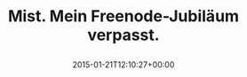 ---
retweeted: false
source: <a href="http://twitter.com" rel="nofollow">Twitter Web Client</a>
entities:
  user_mentions: []
  urls: []
  symbols: []
  media:
  - expanded_url: https://twitter.com/bascht/status/557872854675779584/photo/1
    indices:
    - '39'
    - '61'
    url: http://t.co/Tt8Rc1oYHi
    media_url: http://pbs.twimg.com/media/B732Z6DCIAACfe8.png
    id_str: '557872853802950656'
    id: '557872853802950656'
    media_url_https: https://pbs.twimg.com/media/B732Z6DCIAACfe8.png
    sizes:
      thumb:
        w: '49'
        h: '49'
        resize: crop
      small:
        w: '569'
        h: '49'
        resize: fit
      medium:
        w: '569'
        h: '49'
        resize: fit
      large:
        w: '569'
        h: '49'
        resize: fit
    type: photo
    display_url: pic.twitter.com/Tt8Rc1oYHi
  hashtags: []
display_text_range:
- '0'
- '61'
favorite_count: '0'
id_str: '557872854675779584'
truncated: false
retweet_count: '0'
id: '557872854675779584'
possibly_sensitive: false
created_at: Wed Jan 21 12:10:27 +0000 2015
favorited: false
full_text: Mist. Mein Freenode-Jubiläum verpasst.
lang: de
extended_entities:
  media:
  - expanded_url: https://twitter.com/bascht/status/557872854675779584/photo/1
    indices:
    - '39'
    - '61'
    url: http://t.co/Tt8Rc1oYHi
    media_url: http://pbs.twimg.com/media/B732Z6DCIAACfe8.png
    id_str: '557872853802950656'
    id: '557872853802950656'
    media_url_https: https://pbs.twimg.com/media/B732Z6DCIAACfe8.png
    sizes:
      thumb:
        w: '49'
        h: '49'
        resize: crop
      small:
        w: '569'
        h: '49'
        resize: fit
      medium:
        w: '569'
        h: '49'
        resize: fit
      large:
        w: '569'
        h: '49'
        resize: fit
    type: photo
    display_url: pic.twitter.com/Tt8Rc1oYHi
tags:
- pesos/twitter
date: '2015-01-21T12:10:27+00:00'
src: https://twitter.com/bascht/status/557872854675779584
original_url: https://twitter.com/bascht/status/557872854675779584
type: twitter_tweet
media_url: https://img.bascht.com/twitter/pbs.twimg.com/media/B732Z6DCIAACfe8.png
text: Mist. Mein Freenode-Jubiläum verpasst.
title: 'Mist. Mein Freenode-Jubiläum verpasst.

  '

---